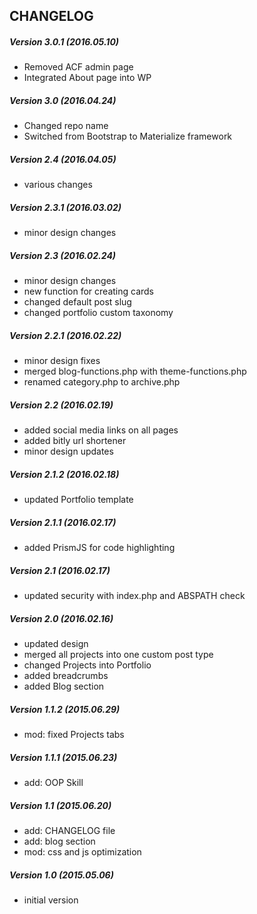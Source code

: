 ## CHANGELOG

##### Version 3.0.1 (2016.05.10)
- Removed ACF admin page
- Integrated About page into WP

##### Version 3.0 (2016.04.24)
- Changed repo name
- Switched from Bootstrap to Materialize framework

##### Version 2.4 (2016.04.05)
- various changes

##### Version 2.3.1 (2016.03.02)
- minor design changes

##### Version 2.3 (2016.02.24)
- minor design changes
- new function for creating cards
- changed default post slug
- changed portfolio custom taxonomy

##### Version 2.2.1 (2016.02.22)
- minor design fixes
- merged blog-functions.php with theme-functions.php
- renamed category.php to archive.php

##### Version 2.2 (2016.02.19)
- added social media links on all pages
- added bitly url shortener
- minor design updates

##### Version 2.1.2 (2016.02.18)
- updated Portfolio template

##### Version 2.1.1 (2016.02.17)
- added PrismJS for code highlighting

##### Version 2.1 (2016.02.17)
- updated security with index.php and ABSPATH check

##### Version 2.0 (2016.02.16)
- updated design
- merged all projects into one custom post type
- changed Projects into Portfolio
- added breadcrumbs
- added Blog section

##### Version 1.1.2 (2015.06.29)
- mod: fixed Projects tabs

##### Version 1.1.1 (2015.06.23)
- add: OOP Skill

##### Version 1.1 (2015.06.20)
- add: CHANGELOG file
- add: blog section
- mod: css and js optimization

##### Version 1.0 (2015.05.06)
- initial version
